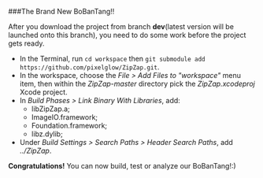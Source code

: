 ###The Brand New BoBanTang!!

After you download the project from branch **dev**(latest version will be launched onto this branch), you need to do some work before the project gets ready.

* In the Terminal, run `cd workspace` then `git submodule add https://github.com/pixelglow/ZipZap.git`.
* In the workspace, choose the *File > Add Files to "workspace"* menu item, then within the *ZipZap-master* directory pick the *ZipZap.xcodeproj* Xcode project.
* In *Build Phases > Link Binary With Libraries*, add:
    * libZipZap.a;
    * ImageIO.framework;
    * Foundation.framework;
    * libz.dylib;
* Under *Build Settings > Search Paths > Header Search Paths*, add *../ZipZap*.

**Congratulations!** You can now build, test or analyze our BoBanTang!:)
